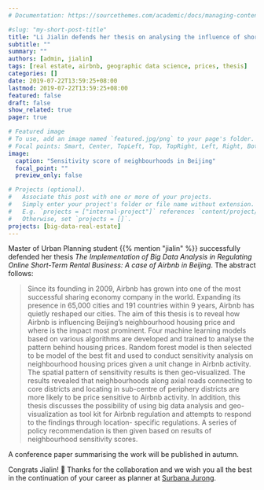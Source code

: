 ```yaml
---
# Documentation: https://sourcethemes.com/academic/docs/managing-content/

#slug: "my-short-post-title"
title: "Li Jialin defends her thesis on analysing the influence of short-term rental business on housing prices"
subtitle: ""
summary: ""
authors: [admin, jialin]
tags: [real estate, airbnb, geographic data science, prices, thesis]
categories: []
date: 2019-07-22T13:59:25+08:00
lastmod: 2019-07-22T13:59:25+08:00
featured: false
draft: false
show_related: true
pager: true

# Featured image
# To use, add an image named `featured.jpg/png` to your page's folder.
# Focal points: Smart, Center, TopLeft, Top, TopRight, Left, Right, BottomLeft, Bottom, BottomRight.
image:
  caption: "Sensitivity score of neighbourhoods in Beijing"
  focal_point: ""
  preview_only: false

# Projects (optional).
#   Associate this post with one or more of your projects.
#   Simply enter your project's folder or file name without extension.
#   E.g. `projects = ["internal-project"]` references `content/project/deep-learning/index.md`.
#   Otherwise, set `projects = []`.
projects: [big-data-real-estate]
---
```


Master of Urban Planning student {{% mention "jialin" %}} successfully defended her thesis _The Implementation of Big Data Analysis in Regulating Online Short-Term Rental Business: A case of Airbnb in Beijing_.
The abstract follows:

> Since its founding in 2009, Airbnb has grown into one of the most successful sharing economy company in the world. Expanding its presence in 65,000 cities and 191 countries within 9 years, Airbnb has quietly reshaped our cities. The aim of this thesis is to reveal how Airbnb is influencing Beijing’s neighbourhood housing price and where is the impact most prominent. Four machine learning models based on various algorithms are developed and trained to analyse the pattern behind housing prices. Random forest model is then selected to be model of the best fit and used to conduct sensitivity analysis on neighbourhood housing prices given a unit change in Airbnb activity. The spatial pattern of sensitivity results is then geo-visualized. The results revealed that neighbourhoods along axial roads connecting to core districts and locating in sub-centre of periphery districts are more likely to be price sensitive to Airbnb activity. In addition, this thesis discusses the possibility of using big data analysis and geo-visualization as tool kit for Airbnb regulation and attempts to respond to the findings through location- specific regulations. A series of policy recommendation is then given based on results of neighbourhood sensitivity scores.

A conference paper summarising the work will be published in autumn.

Congrats Jialin! :clap: Thanks for the collaboration and we wish you all the best in the continuation of your career as planner at [Surbana Jurong](https://surbanajurong.com).
